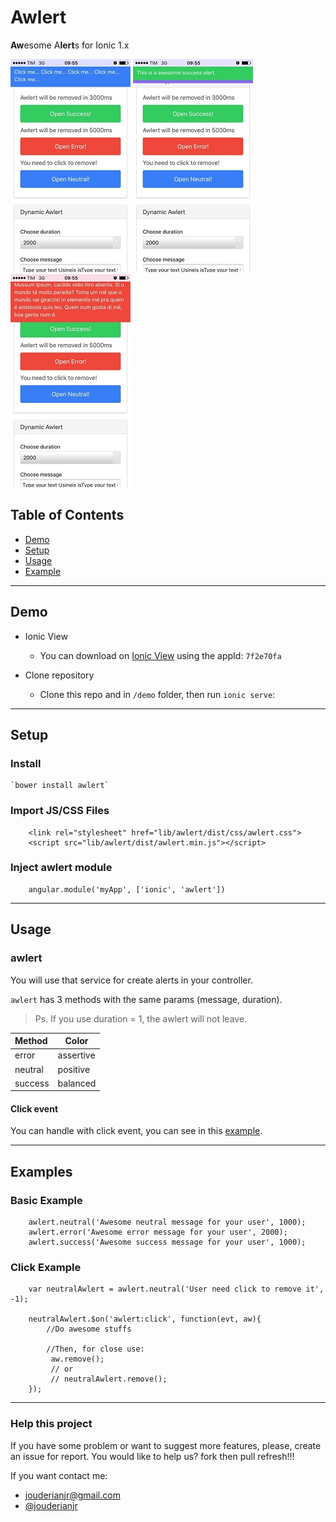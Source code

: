 # Awlert

**Aw**esome A**lert**s for Ionic 1.x 

![awlertNeutral](resources/awlertNeutral.jpg)
![awlertNeutral](resources/awlertSuccess.jpg) 
![awlertNeutral](resources/awlertError.jpg)

## Table of Contents

- [Demo](#demo)
- [Setup](#setup)
- [Usage](#usage)
- [Example](#example)

---

## Demo

- Ionic View
  + You can download on [Ionic View](http://view.ionic.io/) using the appId: `7f2e70fa`
  
- Clone repository
    + Clone this repo and in `/demo` folder, then run `ionic serve`:

---

## Setup

### Install

    `bower install awlert`

### Import JS/CSS Files

```
    <link rel="stylesheet" href="lib/awlert/dist/css/awlert.css">
    <script src="lib/awlert/dist/awlert.min.js"></script>
```

### Inject awlert module

```
    angular.module('myApp', ['ionic', 'awlert'])
```

---

## Usage

### awlert

You will use that service for create alerts in your controller.

`awlert` has 3 methods with the same params (message, duration).

>Ps. If you use duration = 1, the awlert will not leave.

|  Method  | Color      |
|:---------|------------|
| error    | assertive  |
| neutral  | positive   |
| success  | balanced   |

#### Click event

You can handle with click event, you can see in this [example](#click-example).

---

## Examples

### Basic Example
```
    awlert.neutral('Awesome neutral message for your user', 1000);
    awlert.error('Awesome error message for your user', 2000);
    awlert.success('Awesome success message for your user', 1000);
```

### Click Example

```
    var neutralAwlert = awlert.neutral('User need click to remove it', -1);

    neutralAwlert.$on('awlert:click', function(evt, aw){
        //Do awesome stuffs

        //Then, for close use:
         aw.remove();
         // or
         // neutralAwlert.remove();
    });
```

---

### Help this project

If you have some problem or want to suggest more features, please, create an issue for report. You would like to help us? fork then pull refresh!!!

If you want contact me: 

- jouderianjr@gmail.com
- [@jouderianjr](www.twitter.com/jouderianjr)
